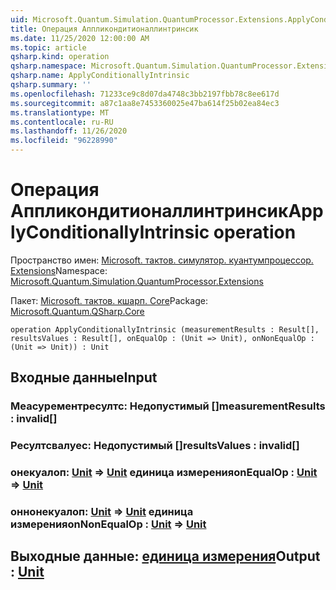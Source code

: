 ```yaml
---
uid: Microsoft.Quantum.Simulation.QuantumProcessor.Extensions.ApplyConditionallyIntrinsic
title: Операция Аппликондитионаллинтринсик
ms.date: 11/25/2020 12:00:00 AM
ms.topic: article
qsharp.kind: operation
qsharp.namespace: Microsoft.Quantum.Simulation.QuantumProcessor.Extensions
qsharp.name: ApplyConditionallyIntrinsic
qsharp.summary: ''
ms.openlocfilehash: 71233ce9c8d07da4748c3bb2197fbb78c8ee617d
ms.sourcegitcommit: a87c1aa8e7453360025e47ba614f25b02ea84ec3
ms.translationtype: MT
ms.contentlocale: ru-RU
ms.lasthandoff: 11/26/2020
ms.locfileid: "96228990"
---
```

# <a name="applyconditionallyintrinsic-operation"></a><span data-ttu-id="fd856-102">Операция Аппликондитионаллинтринсик</span><span class="sxs-lookup"><span data-stu-id="fd856-102">ApplyConditionallyIntrinsic operation</span></span>

<span data-ttu-id="fd856-103">Пространство имен: [Microsoft. тактов. симулятор. куантумпроцессор. Extensions](xref:Microsoft.Quantum.Simulation.QuantumProcessor.Extensions)</span><span class="sxs-lookup"><span data-stu-id="fd856-103">Namespace: [Microsoft.Quantum.Simulation.QuantumProcessor.Extensions](xref:Microsoft.Quantum.Simulation.QuantumProcessor.Extensions)</span></span>

<span data-ttu-id="fd856-104">Пакет: [Microsoft. тактов. кшарп. Core](https://nuget.org/packages/Microsoft.Quantum.QSharp.Core)</span><span class="sxs-lookup"><span data-stu-id="fd856-104">Package: [Microsoft.Quantum.QSharp.Core](https://nuget.org/packages/Microsoft.Quantum.QSharp.Core)</span></span>




```qsharp
operation ApplyConditionallyIntrinsic (measurementResults : Result[], resultsValues : Result[], onEqualOp : (Unit => Unit), onNonEqualOp : (Unit => Unit)) : Unit
```


## <a name="input"></a><span data-ttu-id="fd856-105">Входные данные</span><span class="sxs-lookup"><span data-stu-id="fd856-105">Input</span></span>

### <a name="measurementresults--__invalidresult__"></a><span data-ttu-id="fd856-106">Меасурементресултс: __Недопустимый <Result>__[]</span><span class="sxs-lookup"><span data-stu-id="fd856-106">measurementResults : __invalid<Result>__[]</span></span>




### <a name="resultsvalues--__invalidresult__"></a><span data-ttu-id="fd856-107">Ресултсвалуес: __Недопустимый <Result>__[]</span><span class="sxs-lookup"><span data-stu-id="fd856-107">resultsValues : __invalid<Result>__[]</span></span>




### <a name="onequalop--unit--unit"></a><span data-ttu-id="fd856-108">онекуалоп: [Unit](xref:microsoft.quantum.lang-ref.unit) => [Unit](xref:microsoft.quantum.lang-ref.unit) единица измерения</span><span class="sxs-lookup"><span data-stu-id="fd856-108">onEqualOp : [Unit](xref:microsoft.quantum.lang-ref.unit) => [Unit](xref:microsoft.quantum.lang-ref.unit)</span></span> 




### <a name="onnonequalop--unit--unit"></a><span data-ttu-id="fd856-109">оннонекуалоп: [Unit](xref:microsoft.quantum.lang-ref.unit) => [Unit](xref:microsoft.quantum.lang-ref.unit) единица измерения</span><span class="sxs-lookup"><span data-stu-id="fd856-109">onNonEqualOp : [Unit](xref:microsoft.quantum.lang-ref.unit) => [Unit](xref:microsoft.quantum.lang-ref.unit)</span></span> 





## <a name="output--unit"></a><span data-ttu-id="fd856-110">Выходные данные: [единица измерения](xref:microsoft.quantum.lang-ref.unit)</span><span class="sxs-lookup"><span data-stu-id="fd856-110">Output : [Unit](xref:microsoft.quantum.lang-ref.unit)</span></span>

